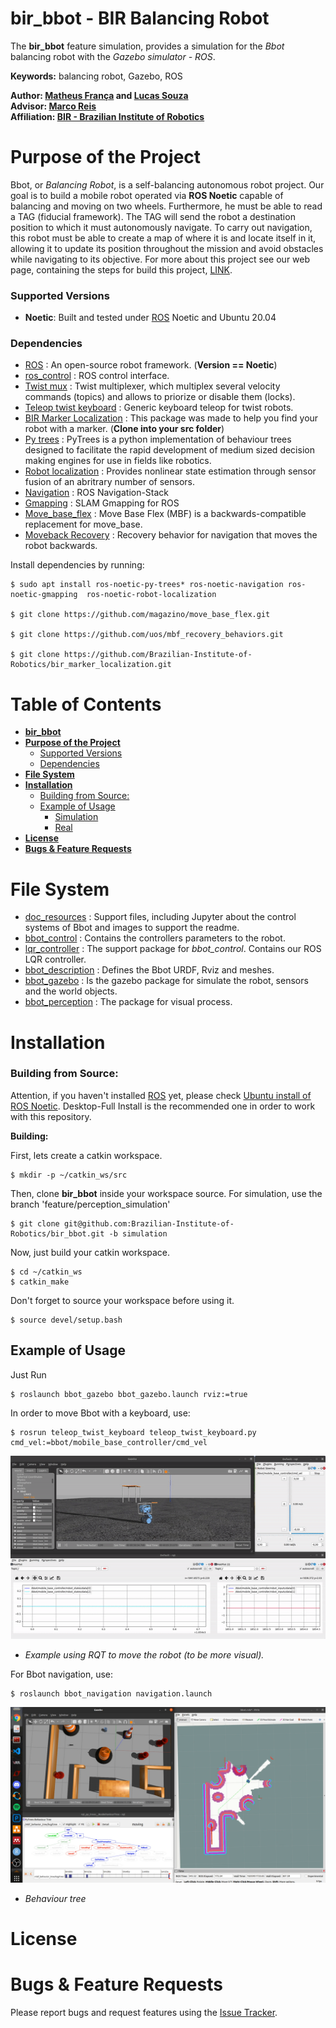 # bir_bbot - BIR Balancing Robot

The **bir_bbot** feature simulation, provides a simulation for the _Bbot_ balancing robot with the _Gazebo simulator - ROS_.

**Keywords:** balancing robot, Gazebo, ROS

**Author: [Matheus França](https://github.com/MatheusFranca-dev) and [Lucas Souza](https://github.com/lucaslins0035)<br />
Advisor: [Marco Reis](https://github.com/mhar-vell)<br />
Affiliation: [BIR - Brazilian Institute of Robotics](https://github.com/Brazilian-Institute-of-Robotics)<br />**

# **Purpose of the Project**

Bbot, or _Balancing Robot_, is a self-balancing autonomous robot project. Our goal is to build a mobile robot operated via **ROS Noetic** capable of balancing and moving on two wheels. Furthermore, he must be able to read a TAG (fiducial framework). The TAG will send the robot a destination position to which it must autonomously navigate. To carry out navigation, this robot must be able to create a map of where it is and locate itself in it, allowing it to update its position throughout the mission and avoid obstacles while navigating to its objective. For more about this project see our web page, containing the steps for build this project, [LINK](https://mhar-vell.github.io/rasc/project-bbot/).

### Supported Versions

- **Noetic**: Built and tested under [ROS] Noetic and Ubuntu 20.04

### Dependencies 
- [ROS] : An open-source robot framework. (**Version == Noetic**)
- [ros_control](http://wiki.ros.org/ros_control) : ROS control interface.
- [Twist mux](http://wiki.ros.org/twist_mux) : Twist multiplexer, which multiplex several velocity commands (topics) and allows to priorize or disable them (locks).
- [Teleop twist keyboard](http://wiki.ros.org/teleop_twist_keyboard) : Generic keyboard teleop for twist robots.
- [BIR Marker Localization](https://github.com/Brazilian-Institute-of-Robotics/bir_marker_localization) : This package was made to help you find your robot with a marker. (**Clone into your src folder**)
- [Py trees](https://github.com/splintered-reality/py_trees) : PyTrees is a python implementation of behaviour trees designed to facilitate the rapid development of medium sized decision making engines for use in fields like robotics.
- [Robot localization](http://wiki.ros.org/robot_localization) : Provides nonlinear state estimation through sensor fusion of an abritrary number of sensors.
- [Navigation](http://wiki.ros.org/navigation) : ROS Navigation-Stack
- [Gmapping](http://wiki.ros.org/gmapping) : SLAM Gmapping for ROS
- [Move_base_flex](http://wiki.ros.org/move_base_flex) : Move Base Flex (MBF) is a backwards-compatible replacement for move_base.
- [Moveback Recovery](https://github.com/uos/mbf_recovery_behaviors) : Recovery behavior for navigation that moves the robot backwards.

Install dependencies by running:

    $ sudo apt install ros-noetic-py-trees* ros-noetic-navigation ros-noetic-gmapping  ros-noetic-robot-localization

    $ git clone https://github.com/magazino/move_base_flex.git

    $ git clone https://github.com/uos/mbf_recovery_behaviors.git

    $ git clone https://github.com/Brazilian-Institute-of-Robotics/bir_marker_localization.git

# **Table of Contents**
- [**bir_bbot**](#bir_bbot)
- [**Purpose of the Project**](#purpose-of-the-project)
    - [Supported Versions](#supported-versions)
    - [Dependencies](#dependencies)
- [**File System**](#file-system)
- [**Installation**](#installation)
	- [Building from Source:](#building-from-source)
	- [Example of Usage](#example-of-usage)
        - [Simulation](#simulation)
        - [Real](#real)
- [**License**](#license)
- [**Bugs & Feature Requests**](#bugs--feature-requests)

# **File System**

- [doc_resources](https://github.com/Brazilian-Institute-of-Robotics/bir_bbot-simulation/tree/simulation/doc_resources) : Support files, including Jupyter about the control systems of Bbot and images to support the readme.
- [bbot_control](https://github.com/Brazilian-Institute-of-Robotics/bir_bbot-simulation/tree/simulation/bbot_control) : Contains the controllers parameters to the robot.
- [lqr_controller](https://github.com/Brazilian-Institute-of-Robotics/bir_bbot-simulation/tree/simulation/lqr_controller) : The support package for _bbot_control_. Contains our ROS LQR controller.
- [bbot_description](https://github.com/Brazilian-Institute-of-Robotics/bir_bbot-simulation/tree/simulation/bbot_description) : Defines the Bbot URDF, Rviz and meshes.
- [bbot_gazebo](https://github.com/Brazilian-Institute-of-Robotics/bir_bbot-simulation/tree/simulation/bbot_gazebo) : Is the gazebo package for simulate the robot, sensors and the world objects.
- [bbot_perception](https://github.com/Brazilian-Institute-of-Robotics/bir_bbot-simulation/tree/simulation/bbot_perception) : The package for visual process.

# **Installation**

###  Building from Source:

Attention, if you haven't installed [ROS] yet, please check [Ubuntu install of ROS Noetic](http://wiki.ros.org/noetic/Installation/Ubuntu). Desktop-Full Install is the recommended one in order to work with this repository.  

**Building:**

First, lets create a catkin workspace.

    $ mkdir -p ~/catkin_ws/src

Then, clone **bir_bbot** inside your workspace source. For simulation, use the branch 'feature/perception_simulation'

	$ git clone git@github.com:Brazilian-Institute-of-Robotics/bir_bbot.git -b simulation

Now, just build your catkin workspace.

    $ cd ~/catkin_ws
    $ catkin_make

Don't forget to source your workspace before using it.
    
    $ source devel/setup.bash

## Example of Usage

Just Run

	$ roslaunch bbot_gazebo bbot_gazebo.launch rviz:=true

In order to move Bbot with a keyboard, use:

    $ rosrun teleop_twist_keyboard teleop_twist_keyboard.py cmd_vel:=bbot/mobile_base_controller/cmd_vel

![](/doc_resources/Bbot.gif)
* _Example using RQT to move the robot (to be more visual)._

For Bbot navigation, use:

    $ roslaunch bbot_navigation navigation.launch

![](/doc_resources/bbot_nav.png)
* _Behaviour tree_

# **License**

<!-- Bir Bbot source code is released under a [MIT License](/LICENSE). -->

# **Bugs & Feature Requests**

Please report bugs and request features using the [Issue Tracker].

<!-- Hyperlinks -->
[ROS]: https://www.ros.org
[Issue Tracker]: https://github.com/Brazilian-Institute-of-Robotics/bir_bbot-simulation/issues
